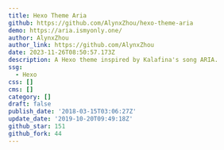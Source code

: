 ```yaml
---
title: Hexo Theme Aria
github: https://github.com/AlynxZhou/hexo-theme-aria
demo: https://aria.ismyonly.one/
author: AlynxZhou
author_link: https://github.com/AlynxZhou
date: 2023-11-26T08:50:57.173Z
description: A Hexo theme inspired by Kalafina's song ARIA.
ssg:
  - Hexo
css: []
cms: []
category: []
draft: false
publish_date: '2018-03-15T03:06:27Z'
update_date: '2019-10-20T09:49:18Z'
github_star: 151
github_fork: 44
---
```

